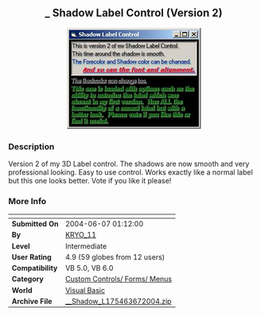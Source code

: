 ﻿<div align="center">

## \_ Shadow Label Control \(Version 2\)

<img src="PIC20046741647801.JPG">
</div>

### Description

Version 2 of my 3D Label control. The shadows are now smooth and very professional looking. Easy to use control. Works exactly like a normal label but this one looks better. Vote if you like it please!
 
### More Info
 


<span>             |<span>
---                |---
**Submitted On**   |2004-06-07 01:12:00
**By**             |[KRYO\_11](https://github.com/Planet-Source-Code/PSCIndex/blob/master/ByAuthor/kryo-11.md)
**Level**          |Intermediate
**User Rating**    |4.9 (59 globes from 12 users)
**Compatibility**  |VB 5\.0, VB 6\.0
**Category**       |[Custom Controls/ Forms/  Menus](https://github.com/Planet-Source-Code/PSCIndex/blob/master/ByCategory/custom-controls-forms-menus__1-4.md)
**World**          |[Visual Basic](https://github.com/Planet-Source-Code/PSCIndex/blob/master/ByWorld/visual-basic.md)
**Archive File**   |[\_\_Shadow\_L175463672004\.zip](https://github.com/Planet-Source-Code/kryo-11-shadow-label-control-version-2__1-54226/archive/master.zip)








